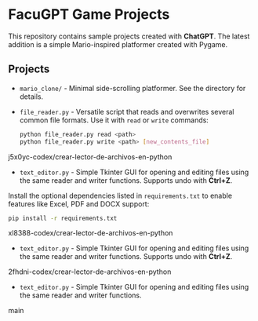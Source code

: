 # FacuGPT Game Projects

This repository contains sample projects created with **ChatGPT**. The latest addition is a simple Mario-inspired platformer created with Pygame.

## Projects

- `mario_clone/` - Minimal side-scrolling platformer. See the directory for details.
- `file_reader.py` - Versatile script that reads and overwrites several common file formats.
  Use it with `read` or `write` commands:

  ```bash
  python file_reader.py read <path>
  python file_reader.py write <path> [new_contents_file]
  ```
 j5x0yc-codex/crear-lector-de-archivos-en-python
- `text_editor.py` - Simple Tkinter GUI for opening and editing files using the same reader and writer functions. Supports undo with **Ctrl+Z**.

Install the optional dependencies listed in `requirements.txt` to enable features like Excel, PDF and DOCX support:

```bash
pip install -r requirements.txt
```

 xl8388-codex/crear-lector-de-archivos-en-python
- `text_editor.py` - Simple Tkinter GUI for opening and editing files using the same reader and writer functions. Supports undo with **Ctrl+Z**.

2fhdni-codex/crear-lector-de-archivos-en-python
- `text_editor.py` - Simple Tkinter GUI for opening and editing files using the same reader
  and writer functions.

main

